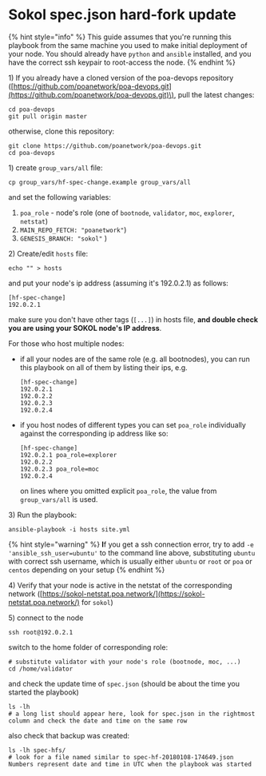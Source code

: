 # Sokol spec.json hard-fork update

{% hint style="info" %}
This guide assumes that you're running this playbook from the same machine you used to make initial deployment of your node. You should already have `python` and `ansible` installed, and you have the correct ssh keypair to root-access the node.
{% endhint %}

1\) If you already have a cloned version of the poa-devops repository \([https://github.com/poanetwork/poa-devops.git](https://github.com/poanetwork/poa-devops.git)\), pull the latest changes:

```text
cd poa-devops
git pull origin master
```

otherwise, clone this repository:

```text
git clone https://github.com/poanetwork/poa-devops.git
cd poa-devops
```

1\) create `group_vars/all` file:

```text
cp group_vars/hf-spec-change.example group_vars/all
```

and set the following variables:

1. `poa_role` - node's role \(one of `bootnode`, `validator`, `moc`, `explorer`, `netstat`\)
2. `MAIN_REPO_FETCH: "poanetwork"`\)
3. `GENESIS_BRANCH: "sokol"` \)

2\) Create/edit `hosts` file:

```text
echo "" > hosts
```

and put your node's ip address \(assuming it's 192.0.2.1\) as follows: 

```text
[hf-spec-change]
192.0.2.1
```

make sure you don't have other tags \(`[...]`\) in hosts file, **and double check you are using your SOKOL node's IP address**.

For those who host multiple nodes:

* if all your nodes are of the same role \(e.g. all bootnodes\), you can run this playbook on all of them by listing their ips, e.g.

  ```text
  [hf-spec-change]
  192.0.2.1
  192.0.2.2
  192.0.2.3
  192.0.2.4
  ```

* if you host nodes of different types you can set `poa_role` individually against the corresponding ip address like so:

  ```text
  [hf-spec-change]
  192.0.2.1 poa_role=explorer
  192.0.2.2
  192.0.2.3 poa_role=moc
  192.0.2.4
  ```

  on lines where you omitted explicit `poa_role`, the value from `group_vars/all` is used.

3\) Run the playbook:

```text
ansible-playbook -i hosts site.yml
```

{% hint style="warning" %}
**I**f you get a ssh connection error, try to add `-e 'ansible_ssh_user=ubuntu'` to the command line above, substituting `ubuntu` with correct ssh username, which is usually either `ubuntu` or `root` or `poa` or `centos` depending on your setup
{% endhint %}

4\) Verify that your node is active in the netstat of the corresponding network \([https://sokol-netstat.poa.network/](https://sokol-netstat.poa.network/) for `sokol`\)

5\) connect to the node

```text
ssh root@192.0.2.1
```

switch to the home folder of corresponding role:

```text
# substitute validator with your node's role (bootnode, moc, ...)
cd /home/validator
```

and check the update time of `spec.json` \(should be about the time you started the playbook\)

```text
ls -lh
# a long list should appear here, look for spec.json in the rightmost column and check the date and time on the same row
```

also check that backup was created:

```text
ls -lh spec-hfs/
# look for a file named similar to spec-hf-20180108-174649.json Numbers represent date and time in UTC when the playbook was started
```



